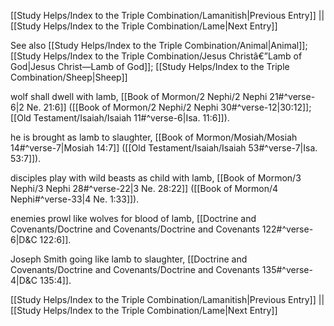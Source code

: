 [[Study Helps/Index to the Triple Combination/Lamanitish|Previous Entry]]  ||  [[Study Helps/Index to the Triple Combination/Lame|Next Entry]]

 See also [[Study Helps/Index to the Triple Combination/Animal|Animal]]; [[Study Helps/Index to the Triple Combination/Jesus Christâ€”Lamb of God|Jesus Christ—Lamb of God]]; [[Study Helps/Index to the Triple Combination/Sheep|Sheep]]

 wolf shall dwell with lamb, [[Book of Mormon/2 Nephi/2 Nephi 21#^verse-6|2 Ne. 21:6]] ([[Book of Mormon/2 Nephi/2 Nephi 30#^verse-12|30:12]]; [[Old Testament/Isaiah/Isaiah 11#^verse-6|Isa. 11:6]]).

 he is brought as lamb to slaughter, [[Book of Mormon/Mosiah/Mosiah 14#^verse-7|Mosiah 14:7]] ([[Old Testament/Isaiah/Isaiah 53#^verse-7|Isa. 53:7]]).

 disciples play with wild beasts as child with lamb, [[Book of Mormon/3 Nephi/3 Nephi 28#^verse-22|3 Ne. 28:22]] ([[Book of Mormon/4 Nephi#^verse-33|4 Ne. 1:33]]).

 enemies prowl like wolves for blood of lamb, [[Doctrine and Covenants/Doctrine and Covenants/Doctrine and Covenants 122#^verse-6|D&C 122:6]].

 Joseph Smith going like lamb to slaughter, [[Doctrine and Covenants/Doctrine and Covenants/Doctrine and Covenants 135#^verse-4|D&C 135:4]].

[[Study Helps/Index to the Triple Combination/Lamanitish|Previous Entry]]  ||  [[Study Helps/Index to the Triple Combination/Lame|Next Entry]]